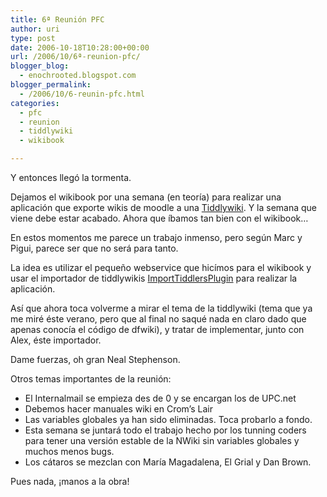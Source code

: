 ```yaml
---
title: 6ª Reunión PFC
author: uri
type: post
date: 2006-10-18T10:28:00+00:00
url: /2006/10/6ª-reunion-pfc/
blogger_blog:
  - enochrooted.blogspot.com
blogger_permalink:
  - /2006/10/6-reunin-pfc.html
categories:
  - pfc
  - reunion
  - tiddlywiki
  - wikibook

---
```

Y entonces llegó la tormenta.

Dejamos el wikibook por una semana (en teoría) para realizar una aplicación que exporte wikis de moodle a una [Tiddlywiki][1]. Y la semana que viene debe estar acabado. Ahora que íbamos tan bien con el wikibook&#8230;

En estos momentos me parece un trabajo inmenso, pero según Marc y Pigui, parece ser que no será para tanto.

La idea es utilizar el pequeño webservice que hicímos para el wikibook y usar el importador de tiddlywikis [ImportTiddlersPlugin][2] para realizar la aplicación.

Así que ahora toca volverme a mirar el tema de la tiddlywiki (tema que ya me miré éste verano, pero que al final no saqué nada en claro dado que apenas conocía el código de dfwiki), y tratar de implementar, junto con Alex, éste importador. 

Dame fuerzas, oh gran Neal Stephenson.

Otros temas importantes de la reunión:

- El Internalmail se empieza des de 0 y se encargan los de UPC.net  
- Debemos hacer manuales wiki en Crom&#8217;s Lair  
- Las variables globales ya han sido eliminadas. Toca probarlo a fondo.  
- Esta semana se juntará todo el trabajo hecho por los tunning coders para tener una versión estable de la NWiki sin variables globales y muchos menos bugs.  
- Los cátaros se mezclan con María Magadalena, El Grial y Dan Brown.

Pues nada, ¡manos a la obra!

 [1]: http://www.tiddlywiki.com
 [2]: http://www.tiddlytools.com/#ImportTiddlersPlugin